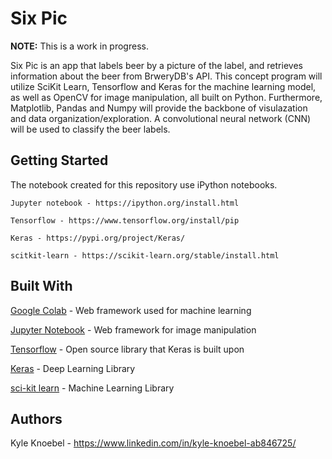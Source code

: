 # Six Pic

**NOTE:** This is a work in progress.

Six Pic is an app that labels beer by a picture of the label, and retrieves information about the beer from BrweryDB's API. This concept program will utilize SciKit Learn, Tensorflow and Keras for the machine learning model, 
as well as OpenCV for image manipulation, all built on Python. Furthermore, Matplotlib, Pandas and Numpy will provide the 
backbone of visulazation and data organization/exploration. A convolutional neural network (CNN) will be used to classify the beer labels.

## Getting Started

The notebook created for this repository use iPython notebooks.

```
Jupyter notebook - https://ipython.org/install.html
```
```
Tensorflow - https://www.tensorflow.org/install/pip
```
```
Keras - https://pypi.org/project/Keras/
```
```
scitkit-learn - https://scikit-learn.org/stable/install.html
```

## Built With

[Google Colab](https://colab.research.google.com/notebooks/welcome.ipynb#recent=true) - Web framework used for machine learning

[Jupyter Notebook](https://ipython.org/) - Web framework for image manipulation

[Tensorflow](https://www.tensorflow.org/) - Open source library that Keras is built upon

[Keras](https://keras.io/) - Deep Learning Library

[sci-kit learn](https://scikit-learn.org/stable/) - Machine Learning Library

## Authors 

Kyle Knoebel - https://www.linkedin.com/in/kyle-knoebel-ab846725/
